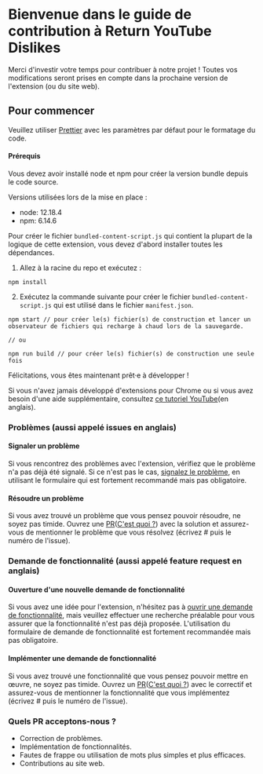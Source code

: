 # Bienvenue dans le guide de contribution à Return YouTube Dislikes

Merci d'investir votre temps pour contribuer à notre projet ! Toutes vos modifications seront prises en compte dans la prochaine version de l'extension (ou du site web).

## Pour commencer
Veuillez utiliser [Prettier](https://prettier.io/) avec les paramètres par défaut pour le formatage du code.

#### Prérequis
Vous devez avoir installé node et npm pour créer la version bundle depuis le code source.

Versions utilisées lors de la mise en place :

- node: 12.18.4
- npm: 6.14.6

Pour créer le fichier `bundled-content-script.js` qui contient la plupart de la logique de cette extension, vous devez d'abord installer toutes les dépendances.

1. Allez à la racine du repo et exécutez :

```
npm install
```

2. Exécutez la commande suivante pour créer le fichier `bundled-content-script.js` qui est utilisé dans le fichier `manifest.json`.

```
npm start // pour créer le(s) fichier(s) de construction et lancer un observateur de fichiers qui recharge à chaud lors de la sauvegarde.

// ou

npm run build // pour créer le(s) fichier(s) de construction une seule fois
```

Félicitations, vous êtes maintenant prêt·e à développer !

Si vous n'avez jamais développé d'extensions pour Chrome ou si vous avez besoin d'une aide supplémentaire, consultez [ce tutoriel YouTube](https://www.youtube.com/watch?v=mdOj6HYE3_0)(en anglais).


### Problèmes (aussi appelé issues en anglais)
#### Signaler un problème
Si vous rencontrez des problèmes avec l'extension, vérifiez que le problème n'a pas déjà été signalé. Si ce n'est pas le cas, [signalez le problème](https://github.com/Anarios/return-youtube-dislike/issues/new?assignees=&labels=bug&template=bug.yml&title=%28Bug%29%3A+), en utilisant le formulaire qui est fortement recommandé mais pas obligatoire.

#### Résoudre un problème
Si vous avez trouvé un problème que vous pensez pouvoir résoudre, ne soyez pas timide. Ouvrez une [PR](https://github.com/Anarios/return-youtube-dislike/pulls)([C'est quoi ?](https://blog.zenika.com/2017/01/24/pull-request-demystifie/)) avec la solution et assurez-vous de mentionner le problème que vous résolvez (écrivez # puis le numéro de l'issue).

### Demande de fonctionnalité (aussi appelé feature request en anglais)
#### Ouverture d'une nouvelle demande de fonctionnalité
Si vous avez une idée pour l'extension, n'hésitez pas à [ouvrir une demande de fonctionnalité](https://github.com/Anarios/return-youtube-dislike/issues/new?assignees=&labels=enhancement&template=feature-request.yml&title=%28Feature+Request%29%3A+), mais veuillez effectuer une recherche préalable pour vous assurer que la fonctionnalité n'est pas déjà proposée. L'utilisation du formulaire de demande de fonctionnalité est fortement recommandée mais pas obligatoire.

#### Implémenter une demande de fonctionnalité
Si vous avez trouvé une fonctionnalité que vous pensez pouvoir mettre en œuvre, ne soyez pas timide. Ouvrez un [PR](https://github.com/Anarios/return-youtube-dislike/pulls)([C'est quoi ?](https://blog.zenika.com/2017/01/24/pull-request-demystifie/)) avec le correctif et assurez-vous de mentionner la fonctionnalité que vous implémentez (écrivez # puis le numéro de l'issue).

### Quels PR acceptons-nous ?
- Correction de problèmes.
- Implémentation de fonctionnalités.
- Fautes de frappe ou utilisation de mots plus simples et plus efficaces.
- Contributions au site web.